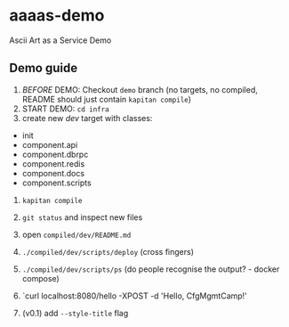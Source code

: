 # aaaas-demo
Ascii Art as a Service Demo

## Demo guide

1. *BEFORE* DEMO: Checkout `demo` branch (no targets, no compiled, README should just contain `kapitan compile`)
1. START DEMO: `cd infra`
1. create new *dev* target with classes:
  * init
  * component.api
  * component.dbrpc
  * component.redis
  * component.docs
  * component.scripts
1. `kapitan compile`
1. `git status` and inspect new files
1. open `compiled/dev/README.md`
1. `./compiled/dev/scripts/deploy` (cross fingers)
1. `./compiled/dev/scripts/ps` (do people recognise the output? - docker compose)
1. `curl localhost:8080/hello -XPOST -d 'Hello, CfgMgmtCamp!'



1. (v0.1) add `--style-title` flag
